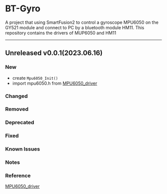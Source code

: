 # BT-Gyro
A project that using SmartFusion2 to control a gyroscope MPU6050 on the GY521 module and connect to PC by a bluetooth module HM11. This repository contains the drivers of MUP6050 and HM11

-----------------------------------
## Unreleased v0.0.1(2023.06.16)
### New
- create `Mpu6050_Init()`
- import mpu6050.h from [MPU6050_driver](https://github.com/anasvag575/MPU6050_driver.git)
### Changed
### Removed
### Deprecated
### Fixed
### Known Issues
### Notes
### Reference
[MPU6050_driver](https://github.com/anasvag575/MPU6050_driver.git)
